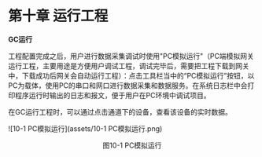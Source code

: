 # 第十章 运行工程

**GC运行**

工程配置完成之后，用户进行数据采集调试时使用"PC模拟运行"（PC端模拟网关运行工程，主要用途是方便用户调试工程，调试完毕后，需要把工程下载到网关中，下载成功后网关会自动运行工程）：点击工具栏当中的“PC模拟运行”按钮，以PC为载体，使用PC的串口和网口进行数据采集和数据服务。在系统日志栏中会打印程序运行时输出的日志和报文，便于用户在PC环境中调试项目。 

在GC运行工程时，可以通过点击通道下的设备，查看该设备的实时数据。

![10-1 PC模拟运行](assets/10-1 PC模拟运行.png) 

<center>图10-1 PC模拟运行</center>